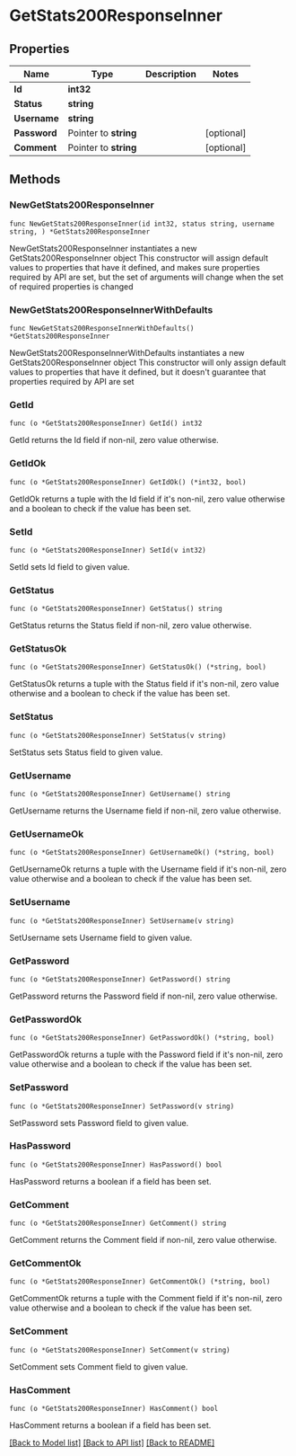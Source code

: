 # GetStats200ResponseInner

## Properties

Name | Type | Description | Notes
------------ | ------------- | ------------- | -------------
**Id** | **int32** |  | 
**Status** | **string** |  | 
**Username** | **string** |  | 
**Password** | Pointer to **string** |  | [optional] 
**Comment** | Pointer to **string** |  | [optional] 

## Methods

### NewGetStats200ResponseInner

`func NewGetStats200ResponseInner(id int32, status string, username string, ) *GetStats200ResponseInner`

NewGetStats200ResponseInner instantiates a new GetStats200ResponseInner object
This constructor will assign default values to properties that have it defined,
and makes sure properties required by API are set, but the set of arguments
will change when the set of required properties is changed

### NewGetStats200ResponseInnerWithDefaults

`func NewGetStats200ResponseInnerWithDefaults() *GetStats200ResponseInner`

NewGetStats200ResponseInnerWithDefaults instantiates a new GetStats200ResponseInner object
This constructor will only assign default values to properties that have it defined,
but it doesn't guarantee that properties required by API are set

### GetId

`func (o *GetStats200ResponseInner) GetId() int32`

GetId returns the Id field if non-nil, zero value otherwise.

### GetIdOk

`func (o *GetStats200ResponseInner) GetIdOk() (*int32, bool)`

GetIdOk returns a tuple with the Id field if it's non-nil, zero value otherwise
and a boolean to check if the value has been set.

### SetId

`func (o *GetStats200ResponseInner) SetId(v int32)`

SetId sets Id field to given value.


### GetStatus

`func (o *GetStats200ResponseInner) GetStatus() string`

GetStatus returns the Status field if non-nil, zero value otherwise.

### GetStatusOk

`func (o *GetStats200ResponseInner) GetStatusOk() (*string, bool)`

GetStatusOk returns a tuple with the Status field if it's non-nil, zero value otherwise
and a boolean to check if the value has been set.

### SetStatus

`func (o *GetStats200ResponseInner) SetStatus(v string)`

SetStatus sets Status field to given value.


### GetUsername

`func (o *GetStats200ResponseInner) GetUsername() string`

GetUsername returns the Username field if non-nil, zero value otherwise.

### GetUsernameOk

`func (o *GetStats200ResponseInner) GetUsernameOk() (*string, bool)`

GetUsernameOk returns a tuple with the Username field if it's non-nil, zero value otherwise
and a boolean to check if the value has been set.

### SetUsername

`func (o *GetStats200ResponseInner) SetUsername(v string)`

SetUsername sets Username field to given value.


### GetPassword

`func (o *GetStats200ResponseInner) GetPassword() string`

GetPassword returns the Password field if non-nil, zero value otherwise.

### GetPasswordOk

`func (o *GetStats200ResponseInner) GetPasswordOk() (*string, bool)`

GetPasswordOk returns a tuple with the Password field if it's non-nil, zero value otherwise
and a boolean to check if the value has been set.

### SetPassword

`func (o *GetStats200ResponseInner) SetPassword(v string)`

SetPassword sets Password field to given value.

### HasPassword

`func (o *GetStats200ResponseInner) HasPassword() bool`

HasPassword returns a boolean if a field has been set.

### GetComment

`func (o *GetStats200ResponseInner) GetComment() string`

GetComment returns the Comment field if non-nil, zero value otherwise.

### GetCommentOk

`func (o *GetStats200ResponseInner) GetCommentOk() (*string, bool)`

GetCommentOk returns a tuple with the Comment field if it's non-nil, zero value otherwise
and a boolean to check if the value has been set.

### SetComment

`func (o *GetStats200ResponseInner) SetComment(v string)`

SetComment sets Comment field to given value.

### HasComment

`func (o *GetStats200ResponseInner) HasComment() bool`

HasComment returns a boolean if a field has been set.


[[Back to Model list]](../README.md#documentation-for-models) [[Back to API list]](../README.md#documentation-for-api-endpoints) [[Back to README]](../README.md)


